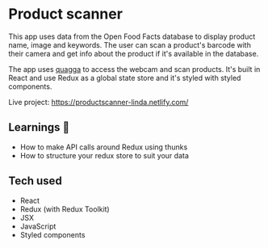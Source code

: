 # Product scanner

This app uses data from the Open Food Facts database to display product name, image and keywords. The user can scan a product's barcode with their camera and get info about the product if it's available in the database.

The app uses [quagga](https://github.com/serratus/quaggaJS) to access the webcam and scan products. It's built in React and use Redux as a global state store and it's styled with styled components.

Live project: https://productscanner-linda.netlify.com/

## Learnings 🧠

* How to make API calls around Redux using thunks
* How to structure your redux store to suit your data

## Tech used

- React
- Redux (with Redux Toolkit)
- JSX
- JavaScript
- Styled components
